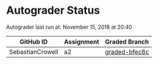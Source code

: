 # Autograder Status
Autograder last run at: November 15, 2018 at 20:40

| GitHub ID | Assignment | Graded Branch |
|-----------|------------|---------------|
| SebastianCrowell | a2 | [graded-bfec8c](https://github.com/Fall2018COMP401-001/a2-SebastianCrowell/tree/graded-bfec8c) | 

